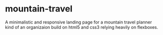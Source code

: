 # mountain-travel

A minimalistic and responsive landing page for a mountain travel planner kind of an organizaion build on html5 and css3 relying heavily on flexboxes.
